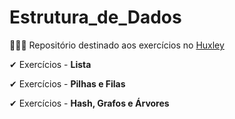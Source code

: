 # Estrutura_de_Dados
 
👨‍💻🌵 Repositório destinado aos exercícios no [Huxley](https://thehuxley.com)
  
✔  Exercícios - **Lista**

✔  Exercícios - **Pilhas e Filas**

✔  Exercícios - **Hash, Grafos e Árvores**
